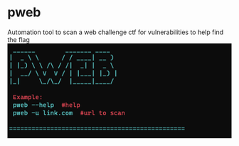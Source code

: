 # pweb
Automation tool to scan a web challenge ctf for vulnerabilities to help find the flag
![alt text](./screenshots/cli_title.png)
